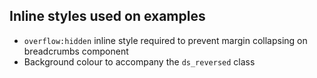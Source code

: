 ## Inline styles used on examples

- ```overflow:hidden``` inline style required to prevent margin collapsing on breadcrumbs component
- Background colour to accompany the ```ds_reversed``` class

